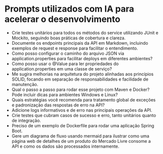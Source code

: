 # Prompts utilizados com IA para acelerar o desenvolvimento

- Crie testes unitários para todos os métodos do service utilizando JUnit e Mockito, seguindo boas práticas de cobertura e clareza.
- Documente os endpoints principais da API em Markdown, incluindo exemplos de request e response para facilitar o entendimento.
- Como posso configurar o caminho do arquivo JSON via application.properties para facilitar deploys em diferentes ambientes?
- Como posso usar o @Value para ler propriedades do application.properties em uma classe de serviço?
- Me sugira melhorias na arquitetura do projeto alinhadas aos princípios SOLID, focando em separação de responsabilidades e facilidade de manutenção.
- Qual o passo a passo para rodar esse projeto com Maven e Docker? Pode incluir dicas para ambientes Windows e Linux?
- Quais estratégias você recomenda para tratamento global de exceções e padronização das respostas de erro na API?
- Adicione logs informativos e de erro nas principais operações da API.
- Crie testes que cubram casos de sucesso e erro, tanto unitários quanto de integração.
- Preciso de um exemplo de Dockerfile para rodar uma aplicação Spring Boot.
- Gere um diagrama de fluxo usando mermaid para ilustrar como uma página web de detalhes de um produto do Mercado Livre consome a API e como os dados são processados internamente.